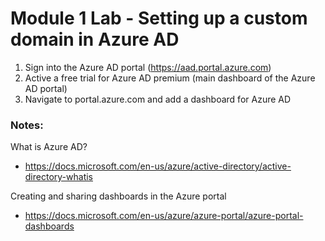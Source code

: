 # Module 1 Lab - Setting up a custom domain in Azure AD

1. Sign into the Azure AD portal (https://aad.portal.azure.com)
2. Active a free trial for Azure AD premium (main dashboard of the Azure AD portal)
3. Navigate to portal.azure.com and add a dashboard for Azure AD


### Notes:

What is Azure AD?
* https://docs.microsoft.com/en-us/azure/active-directory/active-directory-whatis

Creating and sharing dashboards in the Azure portal
* https://docs.microsoft.com/en-us/azure/azure-portal/azure-portal-dashboards
